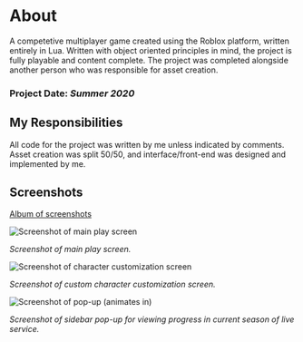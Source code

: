 # About

A competetive multiplayer game created using the Roblox platform, written entirely in Lua. Written with object oriented principles in mind, the project is fully playable and content complete. The project was completed alongside another person who was responsible for asset creation.

### Project Date: *Summer 2020*

## My Responsibilities
All code for the project was written by me unless indicated by comments. Asset creation was split 50/50, and interface/front-end was designed and implemented by me.

## Screenshots

[Album of screenshots](https://photos.app.goo.gl/37Xj7BEzU91fbPzAA)

![Screenshot of main play screen](https://lh3.googleusercontent.com/pw/AM-JKLWJwPEF-ffj0FGOf9KgigTjOxbDnEcnCu4vxTVibeD3ofciD7dY8xXV_GBa_KDlh4Di6gYuj3Ycr1ZJQhEZKfv1dQru4wQ-0Uv6t-LKgbYFrzhNZI1CHM8EvL70InkX40IPRHR57NvbK4f3Sb1fb3ar=w1920-h1080-no?authuser=0)

*Screenshot of main play screen.*

![Screenshot of character customization screen](https://lh3.googleusercontent.com/pw/AM-JKLUyiXa0og248N_gRoXKw38wqrug0u9DYfC1DZkA9uEX2XrupLld0Fdp3iilnsYfYV6cIqSl99KHjGWep0_mYk4eUhsLoD4r5LuXAefJ9bMoV4xD41W8fbwKmwc90UqGFCUOqiTGUmNk_L4lpf-7H7q7=w1920-h1080-no?authuser=0)

*Screenshot of custom character customization screen.*

![Screenshot of pop-up (animates in)](https://lh3.googleusercontent.com/pw/AM-JKLX-S7WZCHLE-wNEM_pUjOvsMfkpOE5zjNLGvufUW9phY0Ok6hGp_ANpkFk3aVbPDxzDyPzci0t5lv2gZ8n5rQQYs5fwvIJ67OzjnUQF7dTFXxv-3AcgU2_qjNN08Q43bHTr4M805Fgx_fUvPtLnW8F8=w1920-h1080-no?authuser=0)

*Screenshot of sidebar pop-up for viewing progress in current season of live service.*
